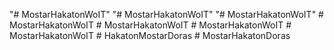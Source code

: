 "# MostarHakatonWoIT" 
"# MostarHakatonWoIT" 
"# MostarHakatonWoIT" 
#   M o s t a r H a k a t o n W o I T  
 #   M o s t a r H a k a t o n W o I T  
 #   M o s t a r H a k a t o n W o I T  
 #   M o s t a r H a k a t o n W o I T  
 #   H a k a t o n M o s t a r D o r a s  
 #   M o s t a r H a k a t o n D o r a s  
 